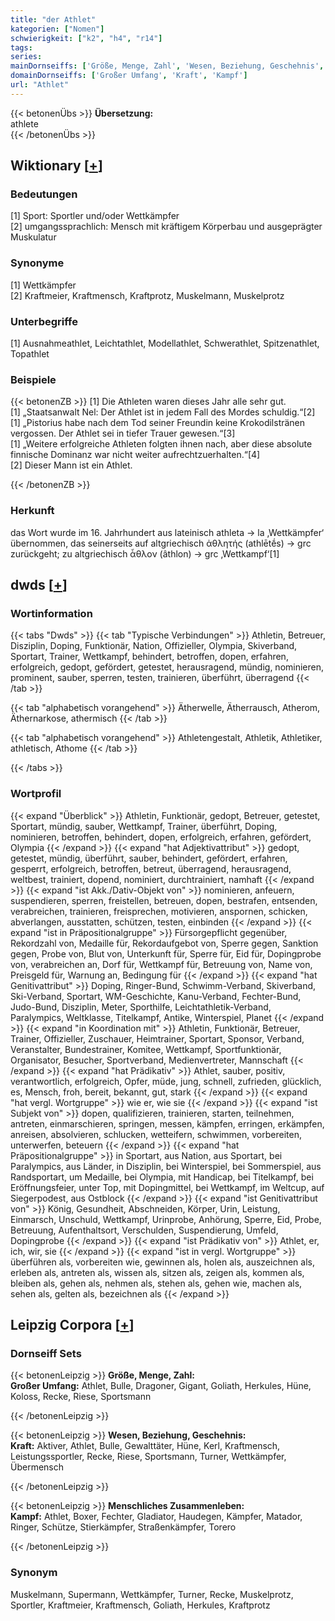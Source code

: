 ```yaml
---
title: "der Athlet"
kategorien: ["Nomen"]
schwierigkeit: ["k2", "h4", "r14"]
tags:
series:
mainDornseiffs: ['Größe, Menge, Zahl', 'Wesen, Beziehung, Geschehnis', 'Menschliches Zusammenleben']
domainDornseiffs: ['Großer Umfang', 'Kraft', 'Kampf']
url: "Athlet"
---
```


{{< betonenÜbs >}}
**Übersetzung:**  
athlete  
{{< /betonenÜbs >}}

## Wiktionary [[+](https://de.wiktionary.org/wiki/Athlet)]

### Bedeutungen
[1] Sport: Sportler und/oder Wettkämpfer  
[2] umgangssprachlich: Mensch mit kräftigem Körperbau und ausgeprägter Muskulatur  

### Synonyme
[1] Wettkämpfer  
[2] Kraftmeier, Kraftmensch, Kraftprotz, Muskelmann, Muskelprotz  

### Unterbegriffe
[1] Ausnahmeathlet, Leichtathlet, Modellathlet, Schwerathlet, Spitzenathlet, Topathlet  

### Beispiele
{{< betonenZB >}}
[1] Die Athleten waren dieses Jahr alle sehr gut.  
[1] „Staatsanwalt Nel: Der Athlet ist in jedem Fall des Mordes schuldig.“[2]  
[1] „Pistorius habe nach dem Tod seiner Freundin keine Krokodilstränen vergossen. Der Athlet sei in tiefer Trauer gewesen.“[3]  
[1] „Weitere erfolgreiche Athleten folgten ihnen nach, aber diese absolute finnische Dominanz war nicht weiter aufrechtzuerhalten.“[4]  
[2] Dieser Mann ist ein Athlet.  

{{< /betonenZB >}}
### Herkunft
das Wort wurde im 16. Jahrhundert aus lateinisch athleta → la ‚Wettkämpfer‘ übernommen, das seinerseits auf altgriechisch ἀθλητής (athlētḗs) → grc zurückgeht; zu altgriechisch ἆθλον (âthlon) → grc ‚Wettkampf‘[1]  



## dwds [[+](https://www.dwds.de/wb/Athlet)]

### Wortinformation
{{< tabs "Dwds" >}}
{{< tab "Typische Verbindungen" >}}
Athletin, Betreuer, Disziplin, Doping, Funktionär, Nation, Offizieller, Olympia, Skiverband, Sportart, Trainer, Wettkampf, behindert, betroffen, dopen, erfahren, erfolgreich, gedopt, gefördert, getestet, herausragend, mündig, nominieren, prominent, sauber, sperren, testen, trainieren, überführt, überragend
{{< /tab >}}

{{< tab "alphabetisch vorangehend" >}}
Ätherwelle, Ätherrausch, Atherom, Äthernarkose, athermisch
{{< /tab >}}

{{< tab "alphabetisch vorangehend" >}}
Athletengestalt, Athletik, Athletiker, athletisch, Athome
{{< /tab >}}

{{< /tabs >}}

### Wortprofil
{{< expand "Überblick" >}} Athletin, Funktionär, gedopt, Betreuer, getestet, Sportart, mündig, sauber, Wettkampf, Trainer, überführt, Doping, nominieren, betroffen, behindert, dopen, erfolgreich, erfahren, gefördert, Olympia {{< /expand >}}
{{< expand "hat Adjektivattribut" >}} gedopt, getestet, mündig, überführt, sauber, behindert, gefördert, erfahren, gesperrt, erfolgreich, betroffen, betreut, überragend, herausragend, weltbest, trainiert, dopend, nominiert, durchtrainiert, namhaft {{< /expand >}}
{{< expand "ist Akk./Dativ-Objekt von" >}} nominieren, anfeuern, suspendieren, sperren, freistellen, betreuen, dopen, bestrafen, entsenden, verabreichen, trainieren, freisprechen, motivieren, anspornen, schicken, abverlangen, ausstatten, schützen, testen, einbinden {{< /expand >}}
{{< expand "ist in Präpositionalgruppe" >}} Fürsorgepflicht gegenüber, Rekordzahl von, Medaille für, Rekordaufgebot von, Sperre gegen, Sanktion gegen, Probe von, Blut von, Unterkunft für, Sperre für, Eid für, Dopingprobe von, verabreichen an, Dorf für, Wettkampf für, Betreuung von, Name von, Preisgeld für, Warnung an, Bedingung für {{< /expand >}}
{{< expand "hat Genitivattribut" >}} Doping, Ringer-Bund, Schwimm-Verband, Skiverband, Ski-Verband, Sportart, WM-Geschichte, Kanu-Verband, Fechter-Bund, Judo-Bund, Disziplin, Meter, Sporthilfe, Leichtathletik-Verband, Paralympics, Weltklasse, Titelkampf, Antike, Winterspiel, Planet {{< /expand >}}
{{< expand "in Koordination mit" >}} Athletin, Funktionär, Betreuer, Trainer, Offizieller, Zuschauer, Heimtrainer, Sportart, Sponsor, Verband, Veranstalter, Bundestrainer, Komitee, Wettkampf, Sportfunktionär, Organisator, Besucher, Sportverband, Medienvertreter, Mannschaft {{< /expand >}}
{{< expand "hat Prädikativ" >}} Athlet, sauber, positiv, verantwortlich, erfolgreich, Opfer, müde, jung, schnell, zufrieden, glücklich, es, Mensch, froh, bereit, bekannt, gut, stark {{< /expand >}}
{{< expand "hat vergl. Wortgruppe" >}} wie er, wie sie {{< /expand >}}
{{< expand "ist Subjekt von" >}} dopen, qualifizieren, trainieren, starten, teilnehmen, antreten, einmarschieren, springen, messen, kämpfen, erringen, erkämpfen, anreisen, absolvieren, schlucken, wetteifern, schwimmen, vorbereiten, unterwerfen, beteuern {{< /expand >}}
{{< expand "hat Präpositionalgruppe" >}} in Sportart, aus Nation, aus Sportart, bei Paralympics, aus Länder, in Disziplin, bei Winterspiel, bei Sommerspiel, aus Randsportart, um Medaille, bei Olympia, mit Handicap, bei Titelkampf, bei Eröffnungsfeier, unter Top, mit Dopingmittel, bei Wettkampf, im Weltcup, auf Siegerpodest, aus Ostblock {{< /expand >}}
{{< expand "ist Genitivattribut von" >}} König, Gesundheit, Abschneiden, Körper, Urin, Leistung, Einmarsch, Unschuld, Wettkampf, Urinprobe, Anhörung, Sperre, Eid, Probe, Betreuung, Aufenthaltsort, Verschulden, Suspendierung, Umfeld, Dopingprobe {{< /expand >}}
{{< expand "ist Prädikativ von" >}} Athlet, er, ich, wir, sie {{< /expand >}}
{{< expand "ist in vergl. Wortgruppe" >}} überführen als, vorbereiten wie, gewinnen als, holen als, auszeichnen als, erleben als, antreten als, wissen als, sitzen als, zeigen als, kommen als, bleiben als, gehen als, nehmen als, stehen als, gehen wie, machen als, sehen als, gelten als, bezeichnen als {{< /expand >}}

## Leipzig Corpora [[+](https://corpora.uni-leipzig.de/en/res?word=Athlet&corpusId=deu_newscrawl-public_2018)]

### Dornseiff Sets
{{< betonenLeipzig >}}
**Größe, Menge, Zahl:**  
**Großer Umfang:** Athlet, Bulle, Dragoner, Gigant, Goliath, Herkules, Hüne, Koloss, Recke, Riese, Sportsmann  

{{< /betonenLeipzig >}}


{{< betonenLeipzig >}}
**Wesen, Beziehung, Geschehnis:**  
**Kraft:** Aktiver, Athlet, Bulle, Gewalttäter, Hüne, Kerl, Kraftmensch, Leistungssportler, Recke, Riese, Sportsmann, Turner, Wettkämpfer, Übermensch  

{{< /betonenLeipzig >}}


{{< betonenLeipzig >}}
**Menschliches Zusammenleben:**  
**Kampf:** Athlet, Boxer, Fechter, Gladiator, Haudegen, Kämpfer, Matador, Ringer, Schütze, Stierkämpfer, Straßenkämpfer, Torero  

{{< /betonenLeipzig >}}

### Synonym
Muskelmann, Supermann, Wettkämpfer, Turner, Recke, Muskelprotz, Sportler, Kraftmeier, Kraftmensch, Goliath, Herkules, Kraftprotz

